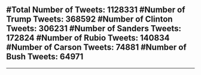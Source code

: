 #Total Number of Tweets: 1128331 
#Number of Trump Tweets: 368592
#Number of Clinton Tweets: 306231
#Number of Sanders Tweets: 172824
#Number of Rubio Tweets: 140834
#Number of Carson Tweets: 74881
#Number of Bush Tweets: 64971
---
---
